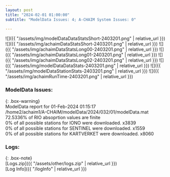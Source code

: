 ```yaml
---
layout: post
title: "2024-02-01 01:00:00"
subtitle: "ModelData Issues: 4; A-CHAIM System Issues: 0"

---
```


![]({{ "/assets/img/modelDataDataStatsShort-2403201.png" | relative_url }})
![]({{ "/assets/img/achaimDataStatsShort-2403201.png" | relative_url }})
![]({{ "/assets/img/achaimDataStatsLong00-2403201.png" | relative_url }})
![]({{ "/assets/img/achaimDataStatsLong01-2403201.png" | relative_url }})
![]({{ "/assets/img/achaimDataStatsLong02-2403201.png" | relative_url }})
![]({{ "/assets/img/modelDataDataStats-2403201.png" | relative_url }})
![]({{ "/assets/img/modelDataStationStats-2403201.png" | relative_url }})
![]({{ "/assets/img/achaimRunTime-2403201.png" | relative_url }})


### ModelData Issues:  
  
{: .box-warning}  
 ModelData report for 01-Feb-2024 01:15:17   
 /home2/achaim1/A-CHAIM/modelData/2024/032/01/modelData.mat   
 72.5336% of RIO absoprtion values are finite   
 0% of all possible stations for IONO were downloaded. x3839   
 0% of all possible stations for SENTINEL were downloaded. x1559   
 0% of all possible stations for KARTVERKET were downloaded. x8060   
  


### Logs:  
  
{: .box-note}  
[Logs.zip]({{ "/assets/other/logs.zip" | relative_url }})  
[Log Info]({{ "/logInfo" | relative_url }})  
